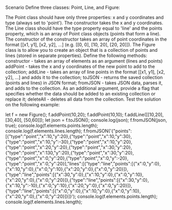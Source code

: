 Scenario
Define three classes: Point, Line, and Figure:

The Point class should have only three properties: x and y coordinates and type (always set to 'point'). The constructor takes the x and y coordinates.
The Line class should have the type property equal to 'line' and the points property, which is an array of Point class objects (points that form a line). The constructor of the constructor takes an array of point coordinates in the format [[x1, y1], [x2, y2], ...] (e.g. [[0, 0], [10, 20], [20, 20]]).
The Figure class is to allow you to create an object that is a collection of points and lines (stored in separate properties). Define the following methods:
constructor - takes an array of elements as an argument (lines and points)
addPoint - takes the x and y coordinates of the new point to add to the collection;
addLine - takes an array of line points in the format [[x1, y1], [x2, y2], ...] and adds it to the collection;
toJSON - returns the saved collection (points and lines) in JSON format;
fromJSON - takes JSON data, parses it, and adds to the collection. As an additional argument, provide a flag that specifies whether the data should be added to an existing collection or replace it;
deleteAll - deletes all data from the collection.
Test the solution on the following example:

let f = new Figure();
f.addPoint(10,20);
f.addPoint(10,10);
f.addLine([[10,20], [30,40], [50,60]]);
let json = f.toJSON();
console.log(json);
f.fromJSON(json, true);
console.log(f.elements.points.length);
console.log(f.elements.lines.length);
f.fromJSON('{"points":[{"type":"point","x":10,"y":20},{"type":"point","x":10,"y":30},{"type":"point","x":10,"y":-30},{"type":"point","x":10,"y":20},{"type":"point","x":20,"y":20},{"type":"point","x":30,"y":20},{"type":"point","x":130,"y":20},{"type":"point","x":30,"y":20},{"type":"point","x":0,"y":20},{"type":"point","x":0,"y":-20},{"type":"point","x":0,"y":20}],"lines":[{"type":"line","points":[{"x":0,"y":0},{"x":10,"y":0},{"x":0,"y":10},{"x":20,"y":0},{"x":0,"y":20}]},{"type":"line","points":[{"x":30,"y":0},{"x":10,"y":0},{"x":0,"y":10},{"x":20,"y":0},{"x":0,"y":20}]},{"type":"line","points":[{"x":30,"y":0},{"x":10,"y":-10},{"x":0,"y":10},{"x":20,"y":0},{"x":0,"y":20}]},{"type":"line","points":[{"x":0,"y":0},{"x":10,"y":0},{"x":0,"y":10},{"x":20,"y":0},{"x":0,"y":20}]}]}');
console.log(f.elements.points.length);
console.log(f.elements.lines.length);